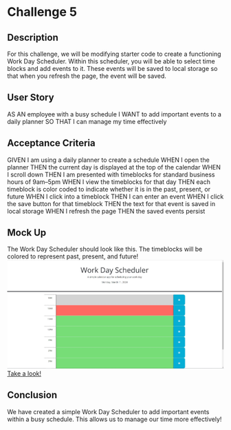 # Challenge 5

## Description

For this challenge, we will be modifying starter code to create a functioning Work Day Scheduler. Within this scheduler, you will be able to
select time blocks and add events to it. These events will be saved to local storage so that when you refresh the page, the event will be saved.

## User Story

AS AN employee with a busy schedule
I WANT to add important events to a daily planner
SO THAT I can manage my time effectively

## Acceptance Criteria

GIVEN I am using a daily planner to create a schedule
WHEN I open the planner
THEN the current day is displayed at the top of the calendar
WHEN I scroll down
THEN I am presented with timeblocks for standard business hours of 9am&ndash;5pm
WHEN I view the timeblocks for that day
THEN each timeblock is color coded to indicate whether it is in the past, present, or future
WHEN I click into a timeblock
THEN I can enter an event
WHEN I click the save button for that timeblock
THEN the text for that event is saved in local storage
WHEN I refresh the page
THEN the saved events persist

## Mock Up

The Work Day Scheduler should look like this. The timeblocks will be colored to represent past, present, and future!
![Let's see what is scheduled for the work day!](./assets/Images/workdayscheduler.JPG)
[Take a look!](https://ryanhuynh006.github.io/Work-Day-Scheduler/)

## Conclusion

We have created a simple Work Day Scheduler to add important events within a busy schedule. This allows us to manage our time more effectively!
